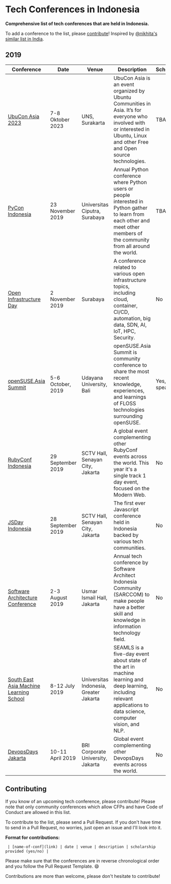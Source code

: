 # Tech Conferences in Indonesia

**Comprehensive list of tech conferences that are held in Indonesia.**

To add a conference to the list, please [contribute](#contributing)! Inspired by [@nikhita's similar list in India](https://github.com/nikhita/tech-conferences-india).

## 2019

| Conference | Date | Venue | Description | Scholarship |
|------------|------|-------|-------------|-------------|
| [UbuCon Asia 2023](https://2023.ubucon.asia/) | 7-8 Oktober 2023 | UNS, Surakarta | UbuCon Asia is an event organized by Ubuntu Communities in Asia. It’s for everyone who involved with or interested in Ubuntu, Linux and other Free and Open source technologies. | TBA |
|[PyCon Indonesia](https://pycon.id)|23 November 2019 | Universitas Ciputra, Surabaya | Annual Python conference where Python users or people interested in Python gather to learn from each other and meet other members of the community from all around the world. | TBA |
| [Open Infrastructure Day](https://www.openstack.id/2019/07/21/call-for-presentations-of-indonesia-open-infrastructure-day-2019/) | 2 November 2019 | Surabaya | A conference related to various open infrastructure topics, including cloud, container, CI/CD, automation, big data, SDN, AI, IoT, HPC, Security. | No |
| [openSUSE.Asia Summit](https://events.opensuse.org/conferences/summitasia19/) | 5-6 October, 2019 | Udayana University, Bali | openSUSE.Asia Summit is community conference to share the most recent knowledge, experiences, and learnings of FLOSS technologies surrounding openSUSE. | Yes, for speaker |
| [RubyConf Indonesia](https://ruby.id/conf/2019/index.html) | 29 September 2019 | SCTV Hall, Senayan City, Jakarta | A global event complementing other RubyConf events across the world. This year it's a single track 1 day event, focused on the Modern Web. | No |
| [JSDay Indonesia](https://jsday.id) | 28 September 2019 | SCTV Hall, Senayan City, Jakarta | The first ever Javascript conference held in Indonesia backed by various tech communities. | No |
| [Software Architecture Conference](https://conference.sarccom.org) | 2-3 August 2019 | Usmar Ismail Hall, Jakarta | Annual tech conference by Software Architect Indonesia Community (SARCCOM) to make people have a better skill and knowledge in information technology field. | No |
| [South East Asia Machine Learning School](https://www.sea-mls.com) | 8-12 July 2019 | Universitas Indonesia, Greater Jakarta | SEAMLS is a five-day event about state of the art in machine learning and deep learning, including relevant applications to data science, computer vision, and NLP. | No |
| [DevopsDays Jakarta](https://devopsdays.org/events/2019-jakarta/welcome/) | 10-11 April 2019 | BRI Corporate University, Jakarta | Global event complementing other DevopsDays events across the world. | No |


## Contributing

If you know of an upcoming tech conference, please contribute! Please note that only community conferences which allow CFPs and have Code of Conduct are allowed in this list.

To contribute to the list, please send a Pull Request. If you don't have time to send in a Pull Request, no worries, just open an issue and I'll look into it.

**Format for contributions:**

` | [name-of-conf](link) | date | venue | description | scholarship provided (yes/no) |`

Please make sure that the conferences are in reverse chronological order and you follow the Pull Request Template. :smile:

Contributions are more than welcome, please don't hesitate to contribute!
